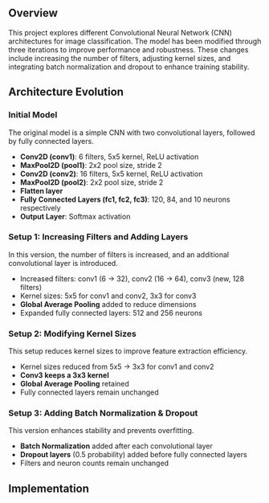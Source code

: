 ## Overview
This project explores different Convolutional Neural Network (CNN) architectures for image classification. The model has been modified through three iterations to improve performance and robustness. These changes include increasing the number of filters, adjusting kernel sizes, and integrating batch normalization and dropout to enhance training stability.

## Architecture Evolution
### Initial Model
The original model is a simple CNN with two convolutional layers, followed by fully connected layers.

- **Conv2D (conv1)**: 6 filters, 5x5 kernel, ReLU activation
- **MaxPool2D (pool1)**: 2x2 pool size, stride 2
- **Conv2D (conv2)**: 16 filters, 5x5 kernel, ReLU activation
- **MaxPool2D (pool2)**: 2x2 pool size, stride 2
- **Flatten layer**
- **Fully Connected Layers (fc1, fc2, fc3)**: 120, 84, and 10 neurons respectively
- **Output Layer**: Softmax activation

### Setup 1: Increasing Filters and Adding Layers
In this version, the number of filters is increased, and an additional convolutional layer is introduced.

- Increased filters: conv1 (6 → 32), conv2 (16 → 64), conv3 (new, 128 filters)
- Kernel sizes: 5x5 for conv1 and conv2, 3x3 for conv3
- **Global Average Pooling** added to reduce dimensions
- Expanded fully connected layers: 512 and 256 neurons

### Setup 2: Modifying Kernel Sizes
This setup reduces kernel sizes to improve feature extraction efficiency.

- Kernel sizes reduced from 5x5 → 3x3 for conv1 and conv2
- **Conv3 keeps a 3x3 kernel**
- **Global Average Pooling** retained
- Fully connected layers remain unchanged

### Setup 3: Adding Batch Normalization & Dropout
This version enhances stability and prevents overfitting.

- **Batch Normalization** added after each convolutional layer
- **Dropout layers** (0.5 probability) added before fully connected layers
- Filters and neuron counts remain unchanged

## Implementation
